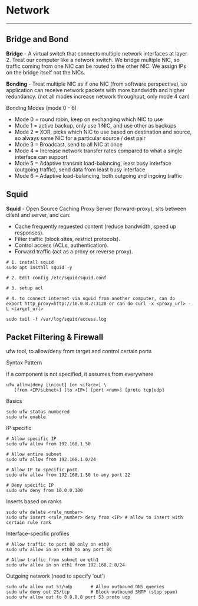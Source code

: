 # Network

---

## Bridge and Bond

**Bridge** - A virtual switch that connects multiple network interfaces at layer 2. Treat our computer like a network switch. We bridge multiple NIC, so traffic coming from one NIC can be routed to the other NIC. We assign IPs on the bridge itself not the NICs.

**Bonding** - Treat multiple NIC as if one NIC (from software perspective), so application can receive network packets with more bandwidth and higher redundancy. (not all modes increase network throughput, only mode 4 can)

Bonding Modes (mode 0 - 6)

-   Mode 0 = round robin, keep on exchanging which NIC to use
-   Mode 1 = active backup, only use 1 NIC, and use other as backups
-   Mode 2 = XOR, picks which NIC to use based on destination and source, so always same NIC for a particular source / dest pair
-   Mode 3 = Broadcast, send to all NIC at once
-   Mode 4 = Increase network transfer rates compared to what a single interface can support
-   Mode 5 = Adaptive transmit load-balancing, least busy interface (outgoing traffic), send data from least busy interface
-   Mode 6 = Adaptive load-balancing, both outgoing and ingoing traffic

## Squid

**Squid** - Open Source Caching Proxy Server (forward-proxy), sits between client and server, and can:

-   Cache frequently requested content (reduce bandwidth, speed up responses).
-   Filter traffic (block sites, restrict protocols).
-   Control access (ACLs, authentication).
-   Forward traffic (act as a proxy or reverse proxy).

```
# 1. install squid
sudo apt install squid -y

# 2. Edit config /etc/squid/squid.conf

# 3. setup acl

# 4. to connect internet via squid from another computer, can do export http_proxy=http://10.0.0.2:3128 or can do curl -x <proxy_url> -L <target_url>

sudo tail -f /var/log/squid/access.log
```

## Packet Filtering & Firewall

ufw tool, to allow/deny from target and control certain ports

Syntax Pattern

if a component is not specified, it assumes from everywhere

```
ufw allow|deny [in|out] [on <iface>] \
   [from <IP/subnet>] [to <IP>] [port <num>] [proto tcp|udp]
```

Basics

```
sudo ufw status numbered
sudo ufw enable
```

IP specific

```
# Allow specific IP
sudo ufw allow from 192.168.1.50

# Allow entire subnet
sudo ufw allow from 192.168.1.0/24

# Allow IP to specific port
sudo ufw allow from 192.168.1.50 to any port 22

# Deny specific IP
sudo ufw deny from 10.0.0.100
```

Inserts based on ranks

```
sudo ufw delete <rule_number>
sudo ufw insert <rule_number> deny from <IP> # allow to insert with certain rule rank
```

Interface-specific profiles

```
# Allow traffic to port 80 only on eth0
sudo ufw allow in on eth0 to any port 80

# Allow traffic from subnet on eth1
sudo ufw allow in on eth1 from 192.168.2.0/24
```

Outgoing network (need to specify 'out')

```
sudo ufw allow out 53/udp       # Allow outbound DNS queries
sudo ufw deny out 25/tcp        # Block outbound SMTP (stop spam)
sudo ufw allow out to 8.8.8.8 port 53 proto udp
```
